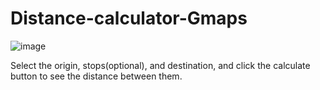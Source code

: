 # Distance-calculator-Gmaps

![image](https://github.com/Aitchessbee/Distance-calculator-Gmaps/assets/45175270/851b6c4b-b83e-4c44-a9c1-fdd58e5365bd)


Select the origin, stops(optional), and destination, and click the calculate button to see the distance between them.
